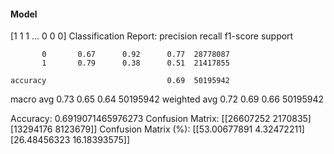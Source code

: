 #### Model
[1 1 1 ... 0 0 0]
Classification Report:
              precision    recall  f1-score   support

           0       0.67      0.92      0.77  28778087
           1       0.79      0.38      0.51  21417855

    accuracy                           0.69  50195942
   macro avg       0.73      0.65      0.64  50195942
weighted avg       0.72      0.69      0.66  50195942

Accuracy: 0.6919071465976273
Confusion Matrix:
[[26607252  2170835]
 [13294176  8123679]]
Confusion Matrix (%):
[[53.00677891  4.32472211]
 [26.48456323 16.18393575]]
